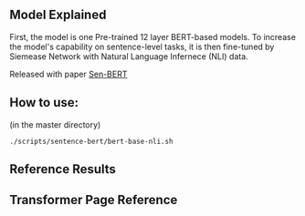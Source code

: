 ## Model Explained

First, the model is one Pre-trained 12 layer BERT-based models. To increase the model's capability on sentence-level tasks, it is then fine-tuned by Siemease Network with Natural Language Infernece (NLI) data.

Released with paper [Sen-BERT](https://arxiv.org/abs/1908.10084)

## How to use:
(in the master directory)
```
./scripts/sentence-bert/bert-base-nli.sh
```

## Reference Results

## Transformer Page Reference